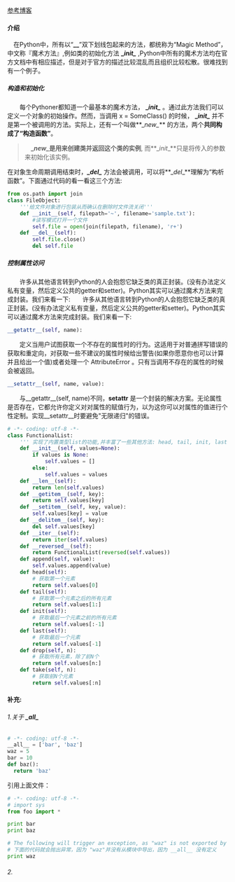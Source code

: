 [参考博客](https://www.cnblogs.com/pyxiaomangshe/p/7927540.html)
#### 介绍
　在Python中，所有以“**\__**”双下划线包起来的方法，都统称为“Magic Method”，中文称『魔术方法』,例如类的初始化方法 **\__init\__** ,Python中所有的魔术方法均在官方文档中有相应描述，但是对于官方的描述比较混乱而且组织比较松散。很难找到有一个例子。

##### 构造和初始化
　　每个Pythoner都知道一个最基本的魔术方法， **\__init\__** 。通过此方法我们可以定义一个对象的初始操作。然而，当调用 x = SomeClass() 的时候， **\__init\__** 并不是第一个被调用的方法。实际上，还有一个叫做**\__new\__** 的方法，两个**共同构成了“构造函数”**。
>　**\__new\__**是用来创建类并返回这个类的**实例**, 而**\__init__**只是将传入的参数来初始化该实例。


在对象生命周期调用结束时，**\__del\__** 方法会被调用，可以将**\__del__**理解为“构析函数”。下面通过代码的看一看这三个方法:
```  python
from os.path import join
class FileObject:
    '''给文件对象进行包装从而确认在删除时文件流关闭'''
    def __init__(self, filepath='~', filename='sample.txt'):
        #读写模式打开一个文件
        self.file = open(join(filepath, filename), 'r+')
    def __del__(self):
        self.file.close()
        del self.file
```

##### 控制属性访问
　　许多从其他语言转到Python的人会抱怨它缺乏类的真正封装。(没有办法定义私有变量，然后定义公共的getter和setter)。Python其实可以通过魔术方法来完成封装。我们来看一下:　　许多从其他语言转到Python的人会抱怨它缺乏类的真正封装。(没有办法定义私有变量，然后定义公共的getter和setter)。Python其实可以通过魔术方法来完成封装。我们来看一下:

``` python
__getattr__(self, name):
```
　　定义当用户试图获取一个不存在的属性时的行为。这适用于对普通拼写错误的获取和重定向，对获取一些不建议的属性时候给出警告(如果你愿意你也可以计算并且给出一个值)或者处理一个 AttributeError 。只有当调用不存在的属性的时候会被返回。
``` python
__setattr__(self, name, value):
```
　　与__getattr__(self, name)不同，__setattr__ 是一个封装的解决方案。无论属性是否存在，它都允许你定义对对属性的赋值行为，以为这你可以对属性的值进行个性定制。实现__setattr__时要避免"无限递归"的错误。




``` python
# -*- coding: utf-8 -*-
class FunctionalList:
    ''' 实现了内置类型list的功能,并丰富了一些其他方法: head, tail, init, last, drop, take'''
    def __init__(self, values=None):
        if values is None:
            self.values = []
        else:
            self.values = values
    def __len__(self):
        return len(self.values)
    def __getitem__(self, key):
        return self.values[key]
    def __setitem__(self, key, value):
        self.values[key] = value
    def __delitem__(self, key):
        del self.values[key]
    def __iter__(self):
        return iter(self.values)
    def __reversed__(self):
        return FunctionalList(reversed(self.values))
    def append(self, value):
        self.values.append(value)
    def head(self):
        # 获取第一个元素
        return self.values[0]
    def tail(self):
        # 获取第一个元素之后的所有元素
        return self.values[1:]
    def init(self):
        # 获取最后一个元素之前的所有元素
        return self.values[:-1]
    def last(self):
        # 获取最后一个元素
        return self.values[-1]
    def drop(self, n):
        # 获取所有元素，除了前N个
        return self.values[n:]
    def take(self, n):
        # 获取前N个元素
        return self.values[:n]
```







#### 补充:
###### 1.关于 **\__all\__**
``` python
# -*- coding: utf-8 -*-
__all__ = ['bar', 'baz']
waz = 5
bar = 10
def baz():
  return 'baz'

```
引用上面文件：
``` python
# -*- coding: utf-8 -*-
# import sys
from foo import *

print bar
print baz

# The following will trigger an exception, as "waz" is not exported by the module
# 下面的代码就会抛出异常，因为 "waz"并没有从模块中导出，因为 __all__ 没有定义
print waz
```

###### 2.







































###
